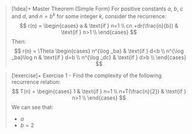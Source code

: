 
> [!idea]+ Master Theorem (Simple Form)
> For positive constants $a$, $b$, $c$ and $d$, and $n=b^k$ for some integer $k$, consider the recurrence:
> $$
r(n) =
\begin{cases}
a & \text{if } n=1 \\
cn +dr(\frac{n}{b}) & \text{if } n>1 \\
\end{cases}
> $$
> Then:
> $$
r(n) = \Theta
\begin{cases}
n^{\log _ba} & \text{if } d<b \\
n^{\log _ba}\log n & \text{if } d=b \\
n^{\log _dc} & \text{if } d>b \\
\end{cases}
> $$


> [!exercise]+ Exercise 1 - Find the complexity of the following recurrence relation:
> $$
T(n) =
\begin{cases}
1 & \text{if } n=1 \\
n+T(\frac{n}{2}) & \text{if } n>1 \\
\end{cases}
> $$
> We can see that:
> - $a$ 
> - $b=2$

